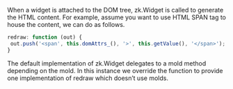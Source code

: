 When a widget is attached to the DOM tree,
<javadoc directory="jsdoc" method="redraw(_global_.Array)">zk.Widget</javadoc>
is called to generate the HTML content. For example, assume you want to
use <mp>HTML SPAN</mp> tag to house the content, we can do as follows.

``` javascript
redraw: function (out) {
 out.push('<span', this.domAttrs_(), '>', this.getValue(), '</span>');
}
```

The default implementation of
<javadoc directory="jsdoc" method="redraw(_global_.Array)">zk.Widget</javadoc>
delegates to a mold method depending on the mold. In this instance we
override the function to provide one implementation of redraw which
doesn’t use molds.
